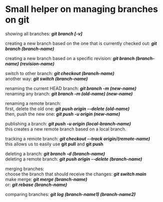# Small helper on managing branches on git

showing all branches: ___git branch [-v]___

creating a new branch based on the one that is currently checked out: ___git branch (branch-name)___

creating a new branch based on a specific revision: ___git branch (branch-name) (revision-name)___

switch to other branch: ___git checkout (branch-name)___  
another way: ___git switch (branch-name)___

renaming the current HEAD branch: ___git branch -m (new-name)___  
renaming any branch: ___git branch -m (old-name) (new-name)___

renaming a remote branch:  
   first, delete the old one: ___git push origin --delete (old-name)___  
   then, push the new one: ___git push -u origin (new-name)___

publishing a branch: ___git push -u origin (local-branch-name)___  
this creates a new remote branch based on a local branch.  


tracking a remote branch: ___git checkout --track origin/(remote-name)___  
this allows us to easily use __git pull__ and __git push__

deleting a branch: ___git branch -d (branch-name)___  
deleting a remote branch: ___git push origin --delete (branch-name)___

merging branches:  
   choose the branch that should receive the changes: ___git switch main___  
   make merge: ___git merge (branch-name)___  
   or: ___git rebase (branch-name)___

comparing branches: ___git log (branch-name1) (branch-name2)___

